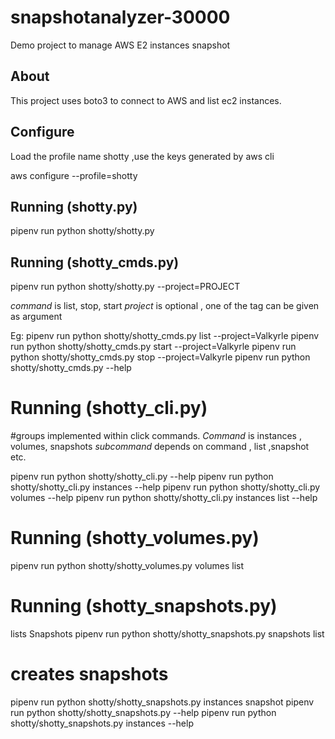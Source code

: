 # snapshotanalyzer-30000
Demo project to manage AWS E2 instances snapshot

## About

This project uses boto3 to connect to AWS and list ec2 instances.

## Configure

Load the profile name shotty ,use the keys generated by aws cli

aws configure --profile=shotty

## Running (shotty.py)

pipenv run python shotty/shotty.py


## Running (shotty_cmds.py)

pipenv run python shotty/shotty.py <command> --project=PROJECT

*command* is list, stop, start
*project* is optional , one of the tag can be given  as argument


Eg:
pipenv run python shotty/shotty_cmds.py list  --project=Valkyrle
pipenv run python shotty/shotty_cmds.py start  --project=Valkyrle
pipenv run python shotty/shotty_cmds.py stop  --project=Valkyrle
pipenv run python shotty/shotty_cmds.py --help


# Running (shotty_cli.py)

#groups implemented within click commands.
*Command* is instances , volumes, snapshots
*subcommand* depends on command , list ,snapshot etc.

pipenv run python shotty/shotty_cli.py --help
pipenv run python shotty/shotty_cli.py  instances --help
pipenv run python shotty/shotty_cli.py  volumes --help
pipenv run python shotty/shotty_cli.py instances list --help


# Running (shotty_volumes.py)

pipenv run python shotty/shotty_volumes.py volumes list   

# Running (shotty_snapshots.py)
lists Snapshots
pipenv run python shotty/shotty_snapshots.py snapshots list

# creates snapshots
pipenv run python shotty/shotty_snapshots.py instances snapshot
pipenv run python shotty/shotty_snapshots.py --help
pipenv run python shotty/shotty_snapshots.py instances --help
